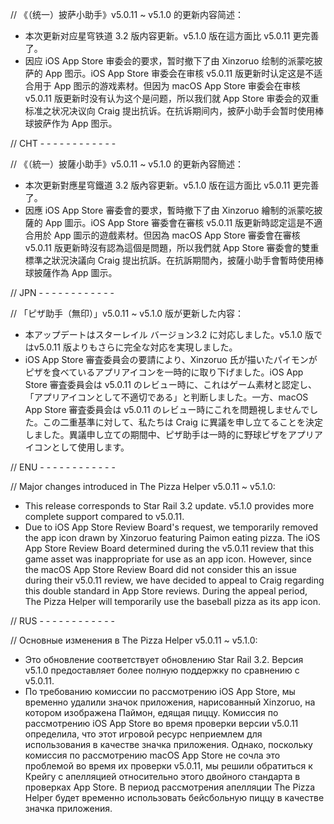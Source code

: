 // 《（统一）披萨小助手》v5.0.11 ~ v5.1.0 的更新内容简述：

- 本次更新对应星穹铁道 3.2 版内容更新。v5.1.0 版在這方面比 v5.0.11 更完善了。
- 因应 iOS App Store 审委会的要求，暂时撤下了由 Xinzoruo 绘制的派蒙吃披萨的 App 图示。iOS App Store 审委会在审核 v5.0.11 版更新时认定这是不适合用于 App 图示的游戏素材。但因为 macOS App Store 审委会在审核 v5.0.11 版更新时没有认为这个是问题，所以我们就 App Store 审委会的双重标准之状况决议向 Craig 提出抗诉。在抗诉期间内，披萨小助手会暂时使用棒球披萨作为 App 图示。

// CHT - - - - - - - - - - - -

// 《（統一）披薩小助手》v5.0.11 ~ v5.1.0 的更新內容簡述：

- 本次更新對應星穹鐵道 3.2 版內容更新。v5.1.0 版在這方面比 v5.0.11 更完善了。
- 因應 iOS App Store 審委會的要求，暫時撤下了由 Xinzoruo 繪制的派蒙吃披薩的 App 圖示。iOS App Store 審委會在審核 v5.0.11 版更新時認定這是不適合用於 App 圖示的遊戲素材。但因為 macOS App Store 審委會在審核 v5.0.11 版更新時沒有認為這個是問題，所以我們就 App Store 審委會的雙重標準之狀況決議向 Craig 提出抗訴。在抗訴期間內，披薩小助手會暫時使用棒球披薩作為 App 圖示。

// JPN - - - - - - - - - - - -

// 「ピザ助手（無印）」v5.0.11 ~ v5.1.0 版が更新した内容：

- 本アップデートはスターレイル バージョン3.2 に対応しました。v5.1.0 版ではv5.0.11 版よりもさらに完全な対応を実現しました。
- iOS App Store 審査委員会の要請により、Xinzoruo 氏が描いたパイモンがピザを食べているアプリアイコンを一時的に取り下げました。iOS App Store 審査委員会は v5.0.11 のレビュー時に、これはゲーム素材と認定し、「アプリアイコンとして不適切である」と判断しました。一方、macOS App Store 審査委員会は v5.0.11 のレビュー時にこれを問題視しませんでした。この二重基準に対して、私たちは Craig に異議を申し立てることを決定しました。異議申し立ての期間中、ピザ助手は一時的に野球ピザをアプリアイコンとして使用します。

// ENU - - - - - - - - - - - -

// Major changes introduced in The Pizza Helper v5.0.11 ~ v5.1.0:

- This release corresponds to Star Rail 3.2 update. v5.1.0 provides more complete support compared to v5.0.11.
- Due to iOS App Store Review Board's request, we temporarily removed the app icon drawn by Xinzoruo featuring Paimon eating pizza. The iOS App Store Review Board determined during the v5.0.11 review that this game asset was inappropriate for use as an app icon. However, since the macOS App Store Review Board did not consider this an issue during their v5.0.11 review, we have decided to appeal to Craig regarding this double standard in App Store reviews. During the appeal period, The Pizza Helper will temporarily use the baseball pizza as its app icon.

// RUS - - - - - - - - - - - -

// Основные изменения в The Pizza Helper v5.0.11 ~ v5.1.0:

- Это обновление соответствует обновлению Star Rail 3.2. Версия v5.1.0 предоставляет более полную поддержку по сравнению с v5.0.11.
- По требованию комиссии по рассмотрению iOS App Store, мы временно удалили значок приложения, нарисованный Xinzoruo, на котором изображена Паймон, едящая пиццу. Комиссия по рассмотрению iOS App Store во время проверки версии v5.0.11 определила, что этот игровой ресурс неприемлем для использования в качестве значка приложения. Однако, поскольку комиссия по рассмотрению macOS App Store не сочла это проблемой во время их проверки v5.0.11, мы решили обратиться к Крейгу с апелляцией относительно этого двойного стандарта в проверках App Store. В период рассмотрения апелляции The Pizza Helper будет временно использовать бейсбольную пиццу в качестве значка приложения.
